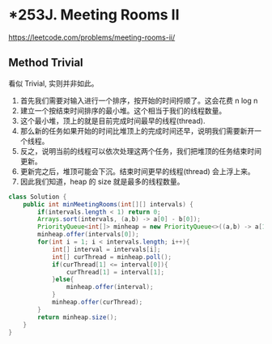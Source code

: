 # \*253J. Meeting Rooms II

https://leetcode.com/problems/meeting-rooms-ii/

## Method Trivial

看似 Trivial, 实则并非如此。

1. 首先我们需要对输入进行一个排序，按开始的时间捋顺了。这会花费 n log n
2. 建立一个按结束时间排序的最小堆。这个相当于我们的线程数量。
3. 这个最小堆，顶上的就是目前完成时间最早的线程(thread).
4. 那么新的任务如果开始的时间比堆顶上的完成时间还早，说明我们需要新开一个线程。
5. 反之，说明当前的线程可以依次处理这两个任务，我们把堆顶的任务结束时间更新。
6. 更新完之后，堆顶可能会下沉。结束时间更早的线程(thread) 会上浮上来。
7. 因此我们知道，heap 的 size 就是最多的线程数量。

```java
class Solution {
    public int minMeetingRooms(int[][] intervals) {
        if(intervals.length < 1) return 0;
        Arrays.sort(intervals, (a,b) -> a[0] - b[0]);
        PriorityQueue<int[]> minheap = new PriorityQueue<>((a,b) -> a[1] - b[1] );
        minheap.offer(intervals[0]);
        for(int i = 1; i < intervals.length; i++){
            int[] interval = intervals[i];
            int[] curThread = minheap.poll();
            if(curThread[1] <= interval[0]){
                curThread[1] = interval[1];
            }else{
                minheap.offer(interval);
            }
            minheap.offer(curThread);
        }
        return minheap.size();
    }
}
```
